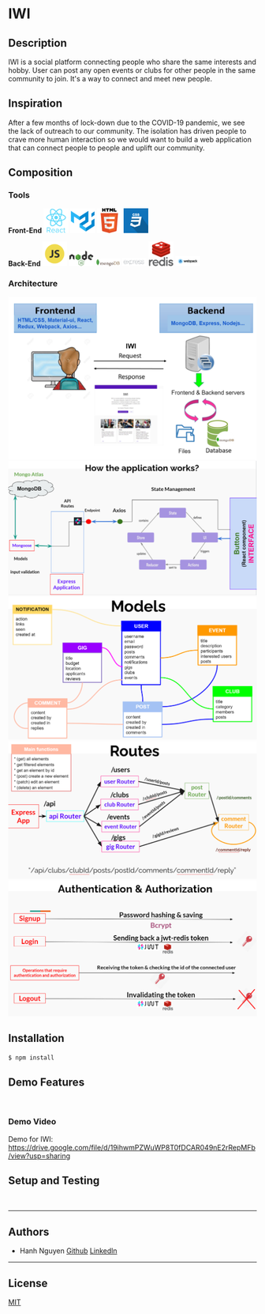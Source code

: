 # IWI

## Description
IWI is a social platform connecting people who share the same interests and hobby. User can post any open events or clubs for other people in the same community to join. It's a way to connect and meet new people.


## Inspiration
After a few months of lock-down due to the COVID-19 pandemic, we  see the lack of outreach to our community. The isolation has driven people to crave more human interaction so we would want to build a web application that can connect people to people and uplift our community.


## Composition
### Tools
**Front-End** <img src="https://github.com/hanhuyeny2k/IWI/blob/main/assets/react_native_icon.png" width="50"/> <img src="https://github.com/hanhuyeny2k/IWI/blob/main/assets/material-ui.png" width="50"/> <img src="https://github.com/hanhuyeny2k/IWI/blob/main/assets/html_logo.png" width="50"/> <img src="https://github.com/hanhuyeny2k/IWI/blob/main/assets/css_icon.png" width="50"/>

**Back-End** <img src="https://github.com/hanhuyeny2k/IWI/blob/main/assets/javascript_language_icon.png" width="50" /> <img src="https://github.com/hanhuyeny2k/IWI/blob/main/assets/nodejs_icon.png" width="50" /> <img src="https://github.com/hanhuyeny2k/IWI/blob/main/assets/mongodb_programming_icon.png" width="50" /> <img src="https://github.com/hanhuyeny2k/IWI/blob/main/assets/Expressjs.png" width="50" /> <img src="https://github.com/hanhuyeny2k/IWI/blob/main/assets/redis.png" width="50" /> <img src="https://github.com/hanhuyeny2k/IWI/blob/main/assets/webpack.png" width="50" />

### Architecture
<img src="https://github.com/hanhuyeny2k/IWI/blob/main/assets/Architecture.png" />
<img src="https://github.com/hanhuyeny2k/IWI/blob/main/assets/howappworks.png" />
<img src="https://github.com/hanhuyeny2k/IWI/blob/main/assets/model-diagram.png" />
<img src="https://github.com/hanhuyeny2k/IWI/blob/main/assets/route-diagram.png" />
<img src="https://github.com/hanhuyeny2k/IWI/blob/main/assets/authentication.png" />

## Installation
`$ npm install `

## Demo Features
<img src="" />

### Demo Video
Demo for IWI: https://drive.google.com/file/d/19ihwmPZWuWP8T0fDCAR049nE2rRepMFb/view?usp=sharing

## Setup and Testing
<img src="" />

***
## Authors
* Hanh Nguyen [Github](https://github.com/hanhuyeny2k) [Linkedln](https://www.linkedin.com/in/hanh-nguyen-20/)

***
## License
[MIT](https://github.com/git/git-scm.com/blob/main/MIT-LICENSE.txt)
